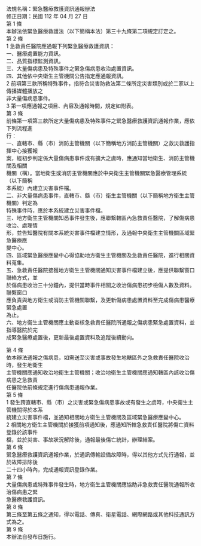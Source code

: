 法規名稱：緊急醫療救護資訊通報辦法  
修正日期：民國 112 年 04 月 27 日  
第 1 條  
本辦法依緊急醫療救護法（以下簡稱本法）第三十九條第二項規定訂定之。  
第 2 條  
1 急救責任醫院應通報下列緊急醫療救護資訊：  
一、醫療處置能力資訊。  
二、品質指標監測資訊。  
三、大量傷病患及特殊事件之緊急傷病患收治處置資訊。  
四、其他依中央衛生主管機關公告指定應通報資訊。  
2 前項第三款所稱特殊事件，指符合災害防救法第二條所定災害類別或於二家以上傳播媒體播放之  
非大量傷病患事件。  
3 第一項應通報之項目、內容及通報時間，規定如附表。  
第 3 條  
前條第一項第三款所定大量傷病患及特殊事件之緊急醫療救護資訊通報作業，應依下列流程進  
行：  
一、直轄市、縣（市）消防主管機關（以下簡稱地方消防主管機關）之救災救護指揮中心接獲報  
案，經初步判定係大量傷病患事件或有擴大之虞時，應通知當地衛生、消防主管機關及相關  
機關（構）。當地衛生或消防主管機關應於中央衛生主管機關緊急醫療管理系統（以下簡稱  
本系統）內建立災害事件檔。  
二、非大量傷病患事件，直轄市、縣（市）衛生主管機關（以下簡稱地方衛生主管機關）判定為  
特殊事件時，應於本系統建立災害事件檔。  
三、地方衛生主管機關知悉事件發生後，應聯繫轄區內急救責任醫院，了解傷病患收治、處理情  
形，並告知醫院有關本系統災害事件檔建立情形，及通報中央衛生主管機關區域緊急醫療應  
變中心。  
四、區域緊急醫療應變中心得協助地方衛生主管機關及急救責任醫院，進行相關資料蒐集。  
五、急救責任醫院接獲地方衛生主管機關通知災害事件檔建立後，應提供聯繫窗口聯絡方式，並  
於傷病患收治三十分鐘內，提供當時事件相關之收治傷病患初步檢傷人數及資料。聯繫窗口  
應負責與地方衛生或消防主管機關聯繫，及更新傷病患處置資料至完成傷病患醫療緊急處置  
為止。  
六、地方衛生主管機關應主動查核急救責任醫院所通報之傷病患緊急處置資料，並指導醫院於完  
成緊急醫療處置後，更新最後處置資料及追蹤後續動向。  


第 4 條  
依本辦法通報之傷病患，如需送至災害或事故發生地轄區外之急救責任醫院收治時，發生地衛生  
主管機關應通知收治地衛生主管機關；收治地衛生主管機關應通知轄區內該收治傷病患之急救責  
任醫院依前條規定進行傷病患通報作業。  
第 5 條  
1 發生跨直轄市、縣（市）之災害或緊急傷病患事故或有發生之虞時，中央衛生主管機關得於本系  
統建立災害事件檔，並通知相關地方衛生主管機關及區域緊急醫療應變中心。  
2 相關地方衛生主管機關於接獲前項通知後，應通知所轄急救責任醫院將傷亡資料登錄於該事件  
檔，並於災害、事故狀況解除後，通報最後傷亡統計，辦理結案。  
第 6 條  
緊急醫療救護資訊通報作業，於通訊傳輸設備故障時，得以其他方式先行通報，並於故障排除後  
二十四小時內，完成通報資訊登錄作業。  
第 7 條  
大量傷病患或特殊事件發生時，地方衛生主管機關應協助非急救責任醫院通報所收治傷病患之緊  
急醫療救護資訊。  
第 8 條  
第三條至第五條之通知，得以電話、傳真、衛星電話、網際網路或其他科技通訊方式為之。  
第 9 條  
本辦法自發布日施行。  


